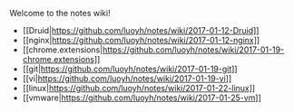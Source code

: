 Welcome to the notes wiki!

- [[Druid|https://github.com/luoyh/notes/wiki/2017-01-12-Druid]]
- [[nginx|https://github.com/luoyh/notes/wiki/2017-01-12-nginx]]
- [[chrome.extensions|https://github.com/luoyh/notes/wiki/2017-01-19-chrome.extensions]]
- [[git|https://github.com/luoyh/notes/wiki/2017-01-19-git]]
- [[vi|https://github.com/luoyh/notes/wiki/2017-01-19-vi]]
- [[linux|https://github.com/luoyh/notes/wiki/2017-01-22-linux]]
- [[vmware|https://github.com/luoyh/notes/wiki/2017-01-25-vm]]